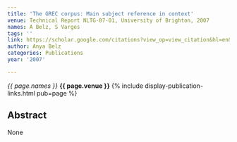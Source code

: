 ```yaml
---
title: 'The GREC corpus: Main subject reference in context'
venue: Technical Report NLTG-07-01, University of Brighton, 2007
names: A Belz, S Varges
tags: ''
link: https://scholar.google.com/citations?view_op=view_citation&hl=en&user=trwwiW4AAAAJ&pagesize=100&sortby=pubdate&citation_for_view=trwwiW4AAAAJ:vRqMK49ujn8C
author: Anya Belz
categories: Publications
year: '2007'

---
```


*{{ page.names }}*
**{{ page.venue }}**
{% include display-publication-links.html pub=page %}
## Abstract

None